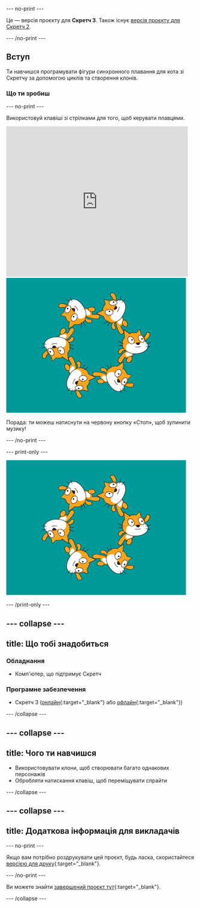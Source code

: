 --- no-print ---

Це — версія проєкту для **Скретч 3**. Також існує [версія проєкту для Скретч 2](https://projects.raspberrypi.org/uk-UA/projects/synchronised-swimming-scratch2).

--- /no-print ---

## Вступ

Ти навчишся програмувати фігури синхронного плавання для кота зі Скретчу за допомогою циклів та створення клонів.

### Що ти зробиш

--- no-print ---

Використовуй клавіші зі стрілками для того, щоб керувати плавцями.

<div class="scratch-preview">
  <iframe allowtransparency="true" width="485" height="402" src="https://scratch.mit.edu/projects/embed/113149575/?autostart=false" frameborder="0" scrolling="no">></iframe>
  <img src="images/swim-final.png">
</div>

Порада: ти можеш натиснути на червону кнопку «Стоп», щоб зупинити музику!

--- /no-print ---

--- print-only ---

![завершений проєкт](images/swim-final.png)

--- /print-only ---

--- collapse ---
---
title: Що тобі знадобиться
---

### Обладнання

+ Комп'ютер, що підтримує Скретч

### Програмне забезпечення

+ Скретч 3 ([онлайн](https://rpf.io/scratchon){:target="_blank"} або [офлайн](https://rpf.io/scratchoff){:target="_blank"})

--- /collapse ---

--- collapse ---
---
title: Чого ти навчишся
---

- Використовувати клони, щоб створювати багато однакових персонажів
- Обробляти натискання клавіш, щоб переміщувати спрайти

--- /collapse ---

--- collapse ---
---
title: Додаткова інформація для викладачів
---

--- no-print ---

Якщо вам потрібно роздрукувати цей проєкт, будь ласка, скористайтеся [версією для друку](https://projects.raspberrypi.org/uk-UA/projects/synchronised-swimming/print){:target="_blank"}.

--- /no-print ---

Ви можете знайти [завершений проєкт тут](https://rpf.io/p/uk-UA/synchronised-swimming-get){:target="_blank"}.

--- /collapse ---
